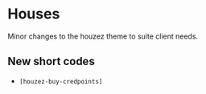 # Houses
Minor changes to the houzez theme to suite client needs.

## New short codes
- `[houzez-buy-credpoints]`